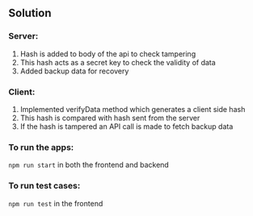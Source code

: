 ## Solution

### Server:

1. Hash is added to body of the api to check tampering
2. This hash acts as a secret key to check the validity of data
3. Added backup data for recovery

### Client:

1. Implemented verifyData method which generates a client side hash
2. This hash is compared with hash sent from the server
3. If the hash is tampered an API call is made to fetch backup data

### To run the apps:

`npm run start` in both the frontend and backend

### To run test cases:

`npm run test` in the frontend
